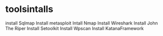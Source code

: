# toolsintalls
install Sqlmap
Install metasploit 
Intall Nmap 
Install Wireshark 
Install John The Riper 
Install Setoolkit 
Install Wpscan 
Install KatanaFramework
